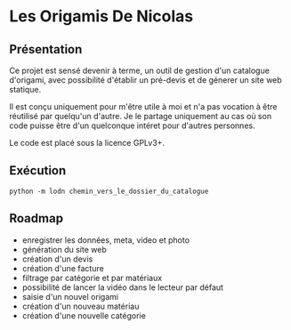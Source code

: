 # Les Origamis De Nicolas

## Présentation

Ce projet est sensé devenir à terme, un outil de gestion d'un catalogue
d'origami, avec possibilité d'établir un pré-devis et de génerer un site web
statique.

Il est conçu uniquement pour m'être utile à moi et n'a pas vocation à être
réutilisé par quelqu'un d'autre.
Je le partage uniquement au cas où son code puisse être d'un quelconque intéret
pour d'autres personnes.

Le code est placé sous la licence GPLv3+.

## Exécution

```
python -m lodn chemin_vers_le_dossier_du_catalogue
```

## Roadmap

* enregistrer les données, meta, video et photo
* génération du site web
* création d'un devis
* création d'une facture
* filtrage par catégorie et par matériaux
* possibilité de lancer la vidéo dans le lecteur par défaut
* saisie d'un nouvel origami
* création d'un nouveau matériau
* création d'une nouvelle catégorie
